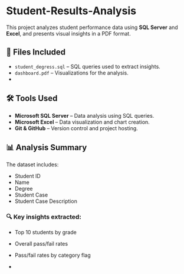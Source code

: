 # Student-Results-Analysis

This project analyzes student performance data using **SQL Server** and **Excel**, and presents visual insights in a PDF format.

## 📁 Files Included

- `student_degress.sql` – SQL queries used to extract insights.
- `dashboard.pdf` – Visualizations for the analysis.
- 
## 🛠 Tools Used

- **Microsoft SQL Server** – Data analysis using SQL queries.
- **Microsoft Excel** – Data visualization and chart creation.
- **Git & GitHub** – Version control and project hosting.

 ## 📊 Analysis Summary

The dataset includes:
- Student ID
- Name
- Degree
- Student Case
- Student Case Description

### 🔍 Key insights extracted:
- Top 10 students by grade
- Overall pass/fail rates
- Pass/fail rates by category flag

- 
